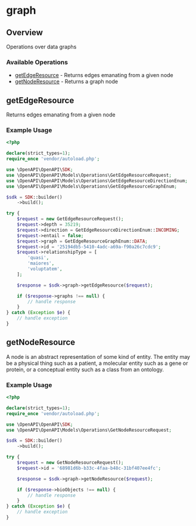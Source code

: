 # graph

## Overview

Operations over data graphs

### Available Operations

* [getEdgeResource](#getedgeresource) - Returns edges emanating from a given node
* [getNodeResource](#getnoderesource) - Returns a graph node

## getEdgeResource

Returns edges emanating from a given node

### Example Usage

```php
<?php

declare(strict_types=1);
require_once 'vendor/autoload.php';

use \OpenAPI\OpenAPI\SDK;
use \OpenAPI\OpenAPI\Models\Operations\GetEdgeResourceRequest;
use \OpenAPI\OpenAPI\Models\Operations\GetEdgeResourceDirectionEnum;
use \OpenAPI\OpenAPI\Models\Operations\GetEdgeResourceGraphEnum;

$sdk = SDK::builder()
    ->build();

try {
    $request = new GetEdgeResourceRequest();
    $request->depth = 35219;
    $request->direction = GetEdgeResourceDirectionEnum::INCOMING;
    $request->entail = false;
    $request->graph = GetEdgeResourceGraphEnum::DATA;
    $request->id = '25194db5-5410-4adc-a69a-f90a26c7cdc9';
    $request->relationshipType = [
        'quasi',
        'maiores',
        'voluptatem',
    ];

    $response = $sdk->graph->getEdgeResource($request);

    if ($response->graphs !== null) {
        // handle response
    }
} catch (Exception $e) {
    // handle exception
}
```

## getNodeResource

A node is an abstract representation of some kind of entity. The entity may be a physical thing such as a patient,
a molecular entity such as a gene or protein, or a conceptual entity such as a class from an ontology.

### Example Usage

```php
<?php

declare(strict_types=1);
require_once 'vendor/autoload.php';

use \OpenAPI\OpenAPI\SDK;
use \OpenAPI\OpenAPI\Models\Operations\GetNodeResourceRequest;

$sdk = SDK::builder()
    ->build();

try {
    $request = new GetNodeResourceRequest();
    $request->id = '68981d6b-b33c-4faa-b48c-31bf407ee4fc';

    $response = $sdk->graph->getNodeResource($request);

    if ($response->bioObjects !== null) {
        // handle response
    }
} catch (Exception $e) {
    // handle exception
}
```

